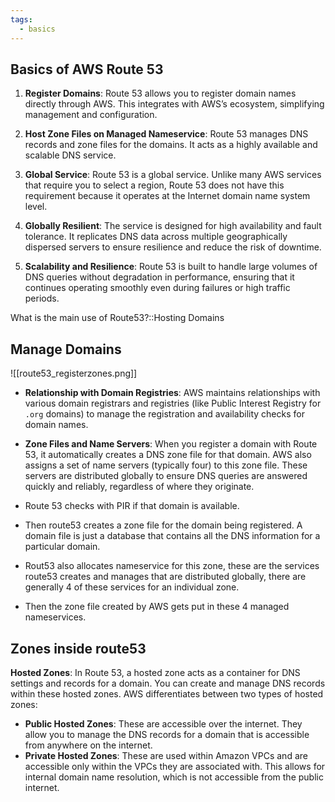 ```yaml
---
tags:
  - basics
---
```


## Basics of AWS Route 53

1. **Register Domains**: Route 53 allows you to register domain names directly through AWS. This integrates with AWS’s ecosystem, simplifying management and configuration.
    
2. **Host Zone Files on Managed Nameservice**: Route 53 manages DNS records and zone files for the domains. It acts as a highly available and scalable DNS service.
    
3. **Global Service**: Route 53 is a global service. Unlike many AWS services that require you to select a region, Route 53 does not have this requirement because it operates at the Internet domain name system level.
    
4. **Globally Resilient**: The service is designed for high availability and fault tolerance. It replicates DNS data across multiple geographically dispersed servers to ensure resilience and reduce the risk of downtime.
    
5. **Scalability and Resilience**: Route 53 is built to handle large volumes of DNS queries without degradation in performance, ensuring that it continues operating smoothly even during failures or high traffic periods.

What is the main use of Route53?::Hosting Domains
<!--SR:!2024-07-28,25,250-->

## Manage Domains

![[route53_registerzones.png]]

- **Relationship with Domain Registries**: AWS maintains relationships with various domain registrars and registries (like Public Interest Registry for `.org` domains) to manage the registration and availability checks for domain names.
    
- **Zone Files and Name Servers**: When you register a domain with Route 53, it automatically creates a DNS zone file for that domain. AWS also assigns a set of name servers (typically four) to this zone file. These servers are distributed globally to ensure DNS queries are answered quickly and reliably, regardless of where they originate.

- Route 53 checks with PIR if that domain is available.
- Then route53 creates a zone file for the domain being registered. A domain file is just a database that contains all the DNS information for a particular domain.
- Rout53 also allocates nameservice for this zone, these are the services route53 creates and manages that are distributed globally, there are generally 4 of these services for an individual zone.
- Then the zone file created by AWS gets put in these 4 managed nameservices.

## Zones inside route53
**Hosted Zones**: In Route 53, a hosted zone acts as a container for DNS settings and records for a domain. You can create and manage DNS records within these hosted zones. AWS differentiates between two types of hosted zones:

- **Public Hosted Zones**: These are accessible over the internet. They allow you to manage the DNS records for a domain that is accessible from anywhere on the internet.
- **Private Hosted Zones**: These are used within Amazon VPCs and are accessible only within the VPCs they are associated with. This allows for internal domain name resolution, which is not accessible from the public internet.